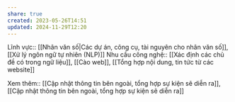 ```yaml
---
share: true
created: 2023-05-26T14:51
updated: 2024-11-29T12:20
---
```

Lĩnh vực:: [[Nhân văn số|Các dự án, công cụ, tài nguyên cho nhân văn số]], [[Xử lý ngôn ngữ tự nhiên (NLP)]]
Nhu cầu công nghệ:: [[Xác định các chủ đề có trong ngữ liệu]], [[Cào web]], [[Tổng hợp nội dung, tin tức từ các website]]

Xem thêm:: [[Cập nhật thông tin bên ngoài, tổng hợp sự kiện sẽ diễn ra]], [[Cập nhật thông tin bên ngoài, tổng hợp sự kiện sẽ diễn ra]]